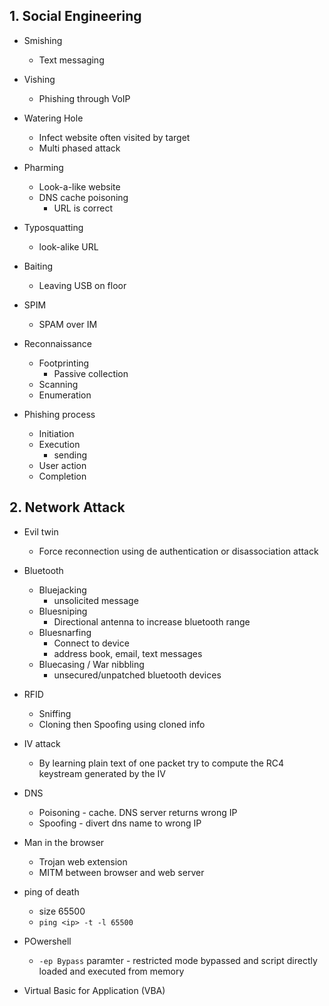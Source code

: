 ## 1. Social Engineering

- Smishing
	- Text messaging
- Vishing
	- Phishing through VoIP
- Watering Hole
	- Infect website often visited by target
	- Multi phased attack
- Pharming
	- Look-a-like website
	- DNS cache poisoning
		- URL is correct

- Typosquatting
	- look-alike URL

- Baiting
	- Leaving USB on floor

- SPIM
	- SPAM over IM

- Reconnaissance
	- Footprinting
		- Passive collection
	- Scanning
	- Enumeration

- Phishing process
	- Initiation
	- Execution
		- sending
	- User action
	- Completion

## 2. Network Attack

- Evil twin
	- Force reconnection using de authentication or disassociation attack

- Bluetooth
	- Bluejacking
		- unsolicited message
	- Bluesniping
		- Directional antenna to increase bluetooth range
	- Bluesnarfing
		- Connect to device
		- address book, email, text messages
	- Bluecasing / War nibbling
		- unsecured/unpatched bluetooth devices

- RFID
	- Sniffing
	- Cloning then Spoofing using cloned info

- IV attack
	- By learning plain text of one packet try to compute the RC4 keystream generated by the IV

- DNS
	- Poisoning - cache. DNS server returns wrong IP
	- Spoofing - divert dns name to wrong IP

- Man in the browser
	- Trojan web extension
	- MITM between browser and web server

- ping of death
	- size 65500
	- `ping <ip> -t -l 65500`

- POwershell
	- `-ep Bypass` paramter - restricted mode bypassed and script directly loaded and executed from memory

- Virtual Basic for Application (VBA)